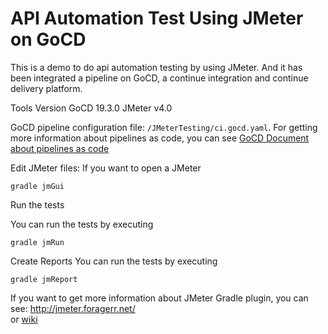 # API Automation Test Using JMeter on GoCD
This is a demo to do api automation testing by using JMeter. And it has been  integrated a pipeline on GoCD, a continue integration and continue delivery platform.

Tools Version
GoCD 19.3.0
JMeter v4.0

GoCD pipeline configuration file: `/JMeterTesting/ci.gocd.yaml`. For getting more information about pipelines as code, you can see [GoCD Document about pipelines as code](https://docs.gocd.org/current/advanced_usage/pipelines_as_code.html)

Edit JMeter files: If you want to open a JMeter 

`gradle jmGui`

Run the tests

You can run the tests by executing

`gradle jmRun`

Create Reports
You can run the tests by executing

`gradle jmReport`


If you want to get more information about JMeter Gradle plugin, you can see: http://jmeter.foragerr.net/  
or [wiki](https://github.com/jmeter-gradle-plugin/jmeter-gradle-plugin/wiki/Getting-Started)